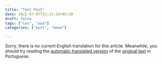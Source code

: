 ```yaml
---
title: "Test Post"
date: 2022-07-07T21:21:24+05:30
draft: false
tags: ["tes", "aaa"]
categories: ["post", "meow"]

---
```


Sorry, there is no current English translation for this article. Meanwhile, you should try reading the [automatic translated version](https://translate.google.com/translate?sl=pt&tl=en&u=https%3A%2F%2Fluizdepra.dev%2Fpt-br%2Fposts%2Fhistoria-e-carreira-parte-1%2F) of the [original text](/pt-br/posts/historia-e-carreira-parte-1/) in Portuguese.
